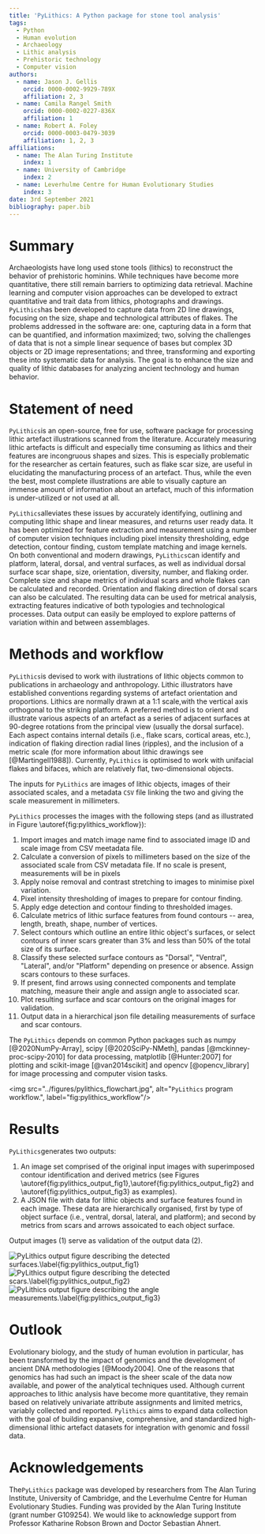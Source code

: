 ```yaml
---
title: 'PyLithics: A Python package for stone tool analysis'
tags:
  - Python
  - Human evolution
  - Archaeology
  - Lithic analysis
  - Prehistoric technology
  - Computer vision 
authors:
  - name: Jason J. Gellis
    orcid: 0000-0002-9929-789X
    affiliation: 2, 3
  - name: Camila Rangel Smith
    orcid: 0000-0002-0227-836X
    affiliation: 1
  - name: Robert A. Foley
    orcid: 0000-0003-0479-3039
    affiliation: 1, 2, 3
affiliations:
  - name: The Alan Turing Institute
    index: 1
  - name: University of Cambridge
    index: 2
  - name: Leverhulme Centre for Human Evolutionary Studies
    index: 3
date: 3rd September 2021
bibliography: paper.bib
---
```

# Summary
Archaeologists have long used stone tools (lithics) to reconstruct the behavior of prehistoric hominins. While techniques have become more quantitative, there still remain barriers to optimizing data retrieval. Machine learning and computer vision approaches can be developed to extract quantitative and trait data from lithics, photographs and drawings. `PyLithics`has been developed to capture data from 2D line drawings, focusing on the size, shape and technological attributes of flakes. The problems addressed in the software are: 
one, capturing data in a form that can be quantified, and information maximized; two, solving the challenges of data that is not a simple linear sequence of bases but complex 3D objects or 2D image representations; and three, transforming and exporting these into systematic data for analysis. The goal is to enhance the size and quality of lithic databases for analyzing ancient technology and human behavior.

# Statement of need

`PyLithics`is an open-source, free for use, software package for processing lithic artefact illustrations scanned from the literature. Accurately measuring lithic artefacts is difficult and especially time consuming as lithics and their features are incongruous shapes and sizes. This is especially problematic for the researcher as certain features, such as flake scar size, are useful in elucidating the manufacturing process of an artefact. Thus, while the even the best, most complete illustrations are able to visually capture an immense amount of information about an artefact, much of this information is under-utilized or not used at all. 

`PyLithics`alleviates these issues by accurately identifying, outlining and computing lithic shape and linear measures, and returns user ready data. It has been optimized for feature extraction and measurement using a number of computer vision techniques including pixel intensity thresholding, edge detection, contour finding, custom template matching and image kernels. On both conventional and modern drawings, `PyLithics`can identify and platform, lateral, dorsal, and ventral surfaces, as well as individual dorsal surface scar shape, size, orientation, diversity, number, and flaking order. Complete size and shape metrics of individual scars and whole flakes can be calculated and recorded. Orientation and flaking direction of dorsal scars can also be calculated. The resulting data can be used for metrical analysis, extracting features indicative of both typologies and technological processes. Data output can easily be employed to explore patterns of variation within and between assemblages.

# Methods and workflow

`PyLithics`is devised to work with ilustrations of lithic objects common to publications in archaeology and anthropology. Lithic illustrators have established conventions regarding systems of artefact orientation and proportions. Lithics are normally drawn at a 1:1 scale,with the vertical axis orthogonal to the striking platform. A preferred method is to orient and illustrate various aspects of an artefact as a series of adjacent surfaces at 90-degree rotations from the principal view (usually the dorsal surface). Each aspect contains internal details (i.e., flake scars, cortical areas, etc.), indication of flaking direction radial lines (ripples), and the inclusion of a metric scale (for more information about lithic drawings see [@Martingell1988]). Currently, `PyLithics` is optimised to work with unifacial flakes and bifaces, which are relatively flat, two-dimensional objects. 

The inputs for `PyLithics` are images of lithic objects, images of their associated scales, and a metadata `CSV` file linking the two and giving the scale measurement in millimeters. 

`PyLithics` processes the images with the following steps (and as illustrated in Figure \autoref{fig:pylithics_workflow}):

1. Import images and match image name find to associated image ID and scale image from CSV meetadata file.
2. Calculate a conversion of pixels to millimeters based on the size of the associated scale from CSV metadata file. If no scale is present, measurements will be in pixels
3. Apply noise removal and contrast stretching to images to minimise pixel variation.
4. Pixel intensity thresholding of images to prepare for contour finding.
5. Apply edge detection and contour finding to thresholded images.
6. Calculate metrics of lithic surface features from found contours -- area, length, breath, shape, number of vertices. 
7. Select contours which outline an entire lithic object's surfaces, or select contours of inner scars greater than 3% and less than 50% of the total size of its surface.
8. Classify these selected surface contours as "Dorsal", "Ventral", "Lateral", and/or "Platform" depending on presence or absence. Assign scars contours to these surfaces. 
9. If present, find arrows using connected components and template matching, measure their angle and assign angle to associated scar.
10. Plot resulting surface and scar contours on the original images for validation.
11. Output data in a hierarchical json file detailing measurements of surface and scar contours. 


The `PyLithics` depends on common Python packages such as numpy
[@2020NumPy-Array], scipy [@2020SciPy-NMeth], pandas [@mckinney-proc-scipy-2010] for data processing, matplotlib [@Hunter:2007] for plotting and scikit-image [@van2014scikit] and opencv [@opencv_library] for image processing and computer vision tasks.

<!--![`PyLithics` program workflow.\label{fig:pylithics_workflow}](../figures/pylithics_flowchart.jpg)-->

<img src="../figures/pylithics_flowchart.jpg", alt="`PyLithics` program workflow.", label="fig:pylithics_workflow"/>


# Results

`PyLithics`generates two outputs:

1. An image set comprised of the original input images with superimposed contour identification and derived metrics (see Figures \autoref{fig:pylithics_output_fig1},\autoref{fig:pylithics_output_fig2} and \autoref{fig:pylithics_output_fig3} as examples).
2. A JSON file with data for lithic objects and surface features found in each image. These data are hierarchically organised, first by type of object surface (i.e., ventral, dorsal, lateral, and platform); and second by metrics from scars and arrows assoicated to each object surface. 

Output images (1) serve as validation of the output data (2).

![`PyLithics` output figure describing the detected surfaces.\label{fig:pylithics_output_fig1}](../figures/rub_al_khali_lithic_surfaces.png)
![`PyLithics` output figure describing the detected scars.\label{fig:pylithics_output_fig2}](../figures/rub_al_khali_lithium_scars.png)
![`PyLithics` output figure describing the angle measurements.\label{fig:pylithics_output_fig3}](../figures/rub_al_khali_lithium_angles.png)


# Outlook 

Evolutionary biology, and the study of human evolution in particular, has been transformed by the impact of genomics and the development of ancient DNA methodologies [@Moody2004]. One of the reasons that genomics has had such an impact is the sheer scale of the data now available, and power of the analytical techniques used. Although current approaches to lithic analysis have become more quantitative, they remain based on relatively univariate attribute assignments and limited metrics, variably collected and reported. `Pylithics` aims to expand data collection with the goal of building expansive, comprehensive, and standardized high-dimensional lithic artefact datasets for integration with genomic and fossil data. 

# Acknowledgements

The`PyLithics` package was developed by researchers from The Alan Turing Institute, University of Cambridge, and the Leverhulme Centre for Human Evolutionary Studies. Funding was provided by the Alan Turing Institute (grant number G109254). We would like to acknowledge support from Professor Katharine Robson Brown and Doctor Sebastian Ahnert.

